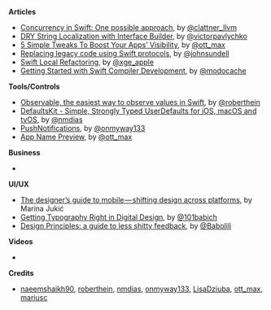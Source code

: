 
**Articles**

* [Concurrency in Swift: One possible approach](https://gist.github.com/lattner/31ed37682ef1576b16bca1432ea9f782), by [@clattner_llvm](https://twitter.com/clattner_llvm)
* [DRY String Localization with Interface Builder](https://medium.com/flawless-app-stories/dry-string-localization-with-interface-builder-665496eb0270), by [@victorpavlychko](https://twitter.com/victorpavlychko)
* [5 Simple Tweaks To Boost Your Apps’ Visibility](https://medium.com/@transporter_app/5-simple-tweaks-to-boost-your-apps-visibility-61435adb3f65), by [@ott_max](twitter.com/ott_max)
* [Replacing legacy code using Swift protocols](https://www.swiftbysundell.com/posts/replacing-legacy-code-using-swift-protocols), by [@johnsundell](https://twitter.com/johnsundell)
* [Swift Local Refactoring](https://swift.org/blog/swift-local-refactoring/), by [@xge_apple](https://twitter.com/xge_apple/)
* [Getting Started with Swift Compiler Development](https://modocache.io/getting-started-with-swift-development), by [@modocache](https://twitter.com/modocache)

**Tools/Controls**

* [Observable, the easiest way to observe values in Swift](https://github.com/roberthein/Observable), by [@roberthein](https://twitter.com/roberthein)
* [DefaultsKit - Simple, Strongly Typed UserDefaults for iOS, macOS and tvOS](https://github.com/nmdias/DefaultsKit), by [@nmdias](https://github.com/nmdias)
* [PushNotifications](https://github.com/onmyway133/PushNotifications), by [@onmyway133](https://github.com/onmyway133)
* [App Name Preview](https://transporterapp.io/tools/app-name-preview), by [@ott_max](twitter.com/ott_max)

**Business**

*

**UI/UX**

* [The designer’s guide to mobile — shifting design across platforms](https://medium.com/capsized-eight/the-designers-guide-to-mobile-shifting-design-across-platforms-9655e007f470), by Marina Jukić
* [Getting Typography Right in Digital Design](https://medium.springboard.com/the-guide-to-getting-typography-right-in-digital-design-bb61214ff3ad), by [@101babich](https://twitter.com/101babich)
* [Design Principles: a guide to less shitty feedback](https://medium.com/apegroup-texts/design-principles-a-guide-to-less-shitty-feedback-64e9541816c1), by [@Babolili](https://twitter.com/Babolili)

**Videos**

*

**Credits**

* [naeemshaikh90](https://github.com/naeemshaikh90), [roberthein](https://github.com/roberthein), [nmdias](https://github.com/nmdias), [onmyway133](https://github.com/onmyway133), [LisaDziuba](https://github.com/LisaDziuba), [ott_max](twitter.com/ott_max), [mariusc](https://github.com/mariusc)
